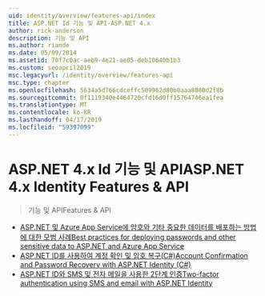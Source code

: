 ```yaml
---
uid: identity/overview/features-api/index
title: ASP.NET Id 기능 및 API-ASP.NET 4.x
author: rick-anderson
description: 기능 및 API
ms.author: riande
ms.date: 05/09/2014
ms.assetid: 70f7c0ac-aeb9-4e21-ae05-deb10640b1b3
ms.custom: seoapril2019
msc.legacyurl: /identity/overview/features-api
msc.type: chapter
ms.openlocfilehash: 5634a5d766cdceffc509962d80b0aaa8880d2f8b
ms.sourcegitcommit: 0f1119340e4464720cfd16d0ff15764746ea1fea
ms.translationtype: MT
ms.contentlocale: ko-KR
ms.lasthandoff: 04/17/2019
ms.locfileid: "59397099"
---
```

# <a name="aspnet-4x-identity-features--api"></a><span data-ttu-id="8ad06-103">ASP.NET 4.x Id 기능 및 API</span><span class="sxs-lookup"><span data-stu-id="8ad06-103">ASP.NET 4.x Identity Features & API</span></span>

> <span data-ttu-id="8ad06-104">기능 및 API</span><span class="sxs-lookup"><span data-stu-id="8ad06-104">Features & API</span></span>


- [<span data-ttu-id="8ad06-105">ASP.NET 및 Azure App Service에 암호와 기타 중요한 데이터를 배포하는 방법에 대한 모범 사례</span><span class="sxs-lookup"><span data-stu-id="8ad06-105">Best practices for deploying passwords and other sensitive data to ASP.NET and Azure App Service</span></span>](best-practices-for-deploying-passwords-and-other-sensitive-data-to-aspnet-and-azure.md)
- [<span data-ttu-id="8ad06-106">ASP.NET ID를 사용하여 계정 확인 및 암호 복구(C#)</span><span class="sxs-lookup"><span data-stu-id="8ad06-106">Account Confirmation and Password Recovery with ASP.NET Identity (C#)</span></span>](account-confirmation-and-password-recovery-with-aspnet-identity.md)
- [<span data-ttu-id="8ad06-107">ASP.NET ID와 SMS 및 전자 메일을 사용한 2단계 인증</span><span class="sxs-lookup"><span data-stu-id="8ad06-107">Two-factor authentication using SMS and email with ASP.NET Identity</span></span>](two-factor-authentication-using-sms-and-email-with-aspnet-identity.md)
